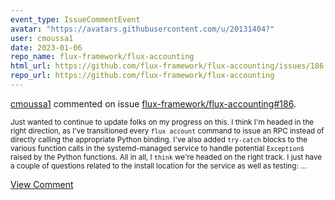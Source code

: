 ```yaml
---
event_type: IssueCommentEvent
avatar: "https://avatars.githubusercontent.com/u/20131404?"
user: cmoussa1
date: 2023-01-06
repo_name: flux-framework/flux-accounting
html_url: https://github.com/flux-framework/flux-accounting/issues/186
repo_url: https://github.com/flux-framework/flux-accounting
---
```


<a href='https://github.com/cmoussa1' target='_blank'>cmoussa1</a> commented on issue <a href='https://github.com/flux-framework/flux-accounting/issues/186' target='_blank'>flux-framework/flux-accounting#186</a>.

<small>Just wanted to continue to update folks on my progress on this. I think I'm headed in the right direction, as I've transitioned every `flux account` command to issue an RPC instead of directly calling the appropriate Python binding. I've also added `try-catch` blocks to the various function calls in the systemd-managed service to handle potential `Exception`s raised by the Python functions. All in all, I `think` we're headed on the right track. I just have a couple of questions related to the install location for the service as well as testing:...</small>

<a href='https://github.com/flux-framework/flux-accounting/issues/186' target='_blank'>View Comment</a>